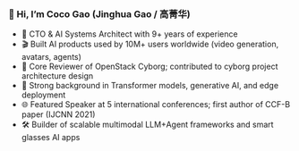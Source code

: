 ### 👋 Hi, I’m Coco Gao (Jinghua Gao / 高菁华)

- 🚀 CTO & AI Systems Architect with 9+ years of experience
- 🎬 Built AI products used by 10M+ users worldwide (video generation, avatars, agents)
- 🔧 Core Reviewer of OpenStack Cyborg; contributed to cyborg project architecture design
- 🧠 Strong background in Transformer models, generative AI, and edge deployment
- 🌐 Featured Speaker at 5 international conferences; first author of CCF-B paper (IJCNN 2021)
- 🛠️ Builder of scalable multimodal LLM+Agent frameworks and smart glasses AI apps

